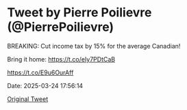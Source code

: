 # Tweet by Pierre Poilievre (@PierrePoilievre)

BREAKING: Cut income tax by 15% for the average Canadian!

Bring it home: https://t.co/eIy7PDtCaB 

https://t.co/E9u6OurAff

Date: 2025-03-24 17:56:14

[Original Tweet](https://x.com/PierrePoilievre/status/1904230792366010773)
